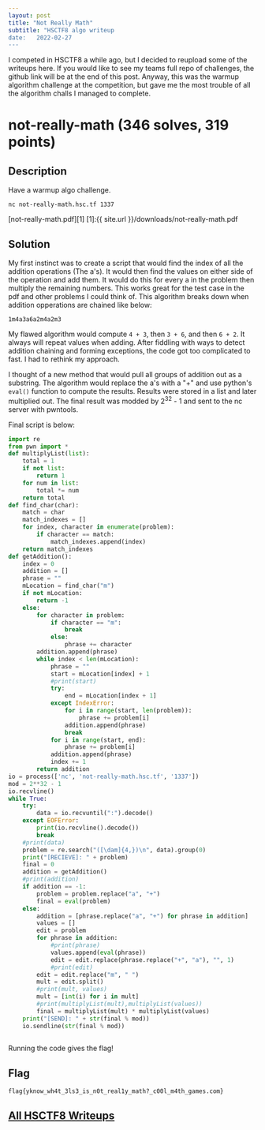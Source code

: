 ```yaml
---
layout: post
title: "Not Really Math"
subtitle: "HSCTF8 algo writeup
date:   2022-02-27
---
```

I competed in HSCTF8 a while ago, but I decided to reupload some of the writeups here. If you would like to see my teams full repo of challenges, the github link will be at the end of this post.
Anyway, this was the warmup algorithm challenge at the competition, but gave me the most trouble of all the algorithm challs I managed to complete.
# not-really-math (346 solves, 319 points)
## Description
Have a warmup algo challenge.

`nc not-really-math.hsc.tf 1337`

[not-really-math.pdf][1]
[1]:{{ site.url }}/downloads/not-really-math.pdf

## Solution ##
My first instinct was to create a script that would find the index of all the addition operations (The a's). It would then find the values on either side of the operation
and add them. It would do this for every a in the problem then multiply the remaining numbers. This works great for the test case in the pdf and other problems I could think of. This algorithm breaks down when addition opperations are chained like below:

`1m4a3a6a2m4a2m3`

My flawed algorithm would compute ``4 + 3``, then ``3 + 6``, and then ``6 + 2``. It always will repeat values when adding. After fiddling with ways to detect addition chaining and forming exceptions, the code got too complicated to fast. I had to rethink my approach.

I thought of a new method that would pull all groups of addition out as a substring. The algorithm would replace the a's with a "+" and use python's ``eval()`` function to compute the results. Results were stored in a list and later multiplied out. The final result was modded by 2<sup>32</sup> - 1 and sent to the nc server with pwntools.

Final script is below:
```python
import re
from pwn import *
def multiplyList(list):
    total = 1
    if not list:
        return 1
    for num in list:
        total *= num
    return total
def find_char(char):
    match = char
    match_indexes = []
    for index, character in enumerate(problem):
        if character == match:
            match_indexes.append(index)
    return match_indexes
def getAddition():
    index = 0
    addition = []
    phrase = ""
    mLocation = find_char("m")
    if not mLocation:
        return -1
    else:
        for character in problem:
            if character == "m":
                break
            else:
                phrase += character
        addition.append(phrase)
        while index < len(mLocation):
            phrase = ""
            start = mLocation[index] + 1
            #print(start)
            try:
                end = mLocation[index + 1]
            except IndexError:
                for i in range(start, len(problem)):
                    phrase += problem[i]
                addition.append(phrase)
                break
            for i in range(start, end):
                phrase += problem[i]
            addition.append(phrase)
            index += 1
        return addition
io = process(['nc', 'not-really-math.hsc.tf', '1337'])
mod = 2**32 - 1
io.recvline()
while True:
    try:
        data = io.recvuntil(":").decode()
    except EOFError:
        print(io.recvline().decode())
        break
    #print(data)
    problem = re.search("([\dam]{4,})\n", data).group(0)
    print("[RECIEVE]: " + problem)
    final = 0
    addition = getAddition()
    #print(addition)
    if addition == -1:
        problem = problem.replace("a", "+")
        final = eval(problem)
    else:
        addition = [phrase.replace("a", "+") for phrase in addition]
        values = []
        edit = problem
        for phrase in addition:
            #print(phrase)
            values.append(eval(phrase))
            edit = edit.replace(phrase.replace("+", "a"), "", 1)
            #print(edit)
        edit = edit.replace("m", " ")
        mult = edit.split()
        #print(mult, values)
        mult = [int(i) for i in mult]
        #print(multiplyList(mult),multiplyList(values))
        final = multiplyList(mult) * multiplyList(values)
    print("[SEND]: " + str(final % mod))
    io.sendline(str(final % mod))
    
```
Running the code gives the flag!
## Flag ##
`flag{yknow_wh4t_3ls3_is_n0t_real1y_math?_c00l_m4th_games.com}`
## [All HSCTF8 Writeups](https://github.com/BASHing-thru-challenges/HSCTF-2021-Writeups) ##
